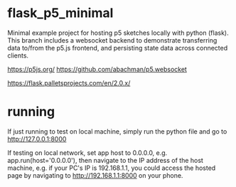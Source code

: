 # flask_p5_minimal
Minimal example project for hosting p5 sketches locally with python (flask). This branch includes a websocket backend to demonstrate transferring data to/from the p5.js frontend, and persisting state data across connected clients.

https://p5js.org/
https://github.com/abachman/p5.websocket

https://flask.palletsprojects.com/en/2.0.x/

# running
If just running to test on local machine, simply run the python file and go to http://127.0.0.1:8000

If testing on local network, set app host to 0.0.0.0, e.g. app.run(host='0.0.0.0'), then navigate to the IP address of the host machine, e.g. if your PC's IP is 192.168.1.1, you could access the hosted page by navigating to http://192.168.1.1:8000 on your phone.
